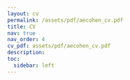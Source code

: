 ```yaml
---
layout: cv
permalink: /assets/pdf/aecohen_cv.pdf
title: CV
nav: true
nav_order: 4
cv_pdf: assets/pdf/aecohen_cv.pdf
description:
toc:
  sidebar: left
---
```

